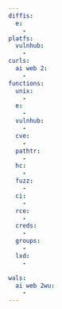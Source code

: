 ```yaml
---
diffis:
  e:
    -
platfs:
  vulnhub:
    -
curls:
  ai web 2:
    -
functions:
  unix:
    -
  e:
    -
  vulnhub:
    -
  cve:
    -
  pathtr:
    -
  hc:
    -
  fuzz:
    -
  ci:
    -
  rce:
    -
  creds:
    -
  groups:
    -
  lxd:
    -

wals:
  ai web 2wu:
    -
---
```

